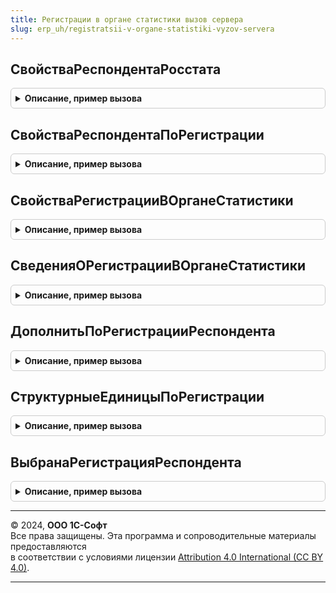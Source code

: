 ```yaml
---
title: Регистрации в органе статистики вызов сервера
slug: erp_uh/registratsii-v-organe-statistiki-vyzov-servera
---
```



## СвойстваРеспондентаРосстата
<details style="margin: 1em 0; padding: 0.5em; border: 1px solid #ccc; border-radius: 6px;">

<summary style="font-weight: bold; cursor: pointer;">Описание, пример вызова</summary>

```bsl

Функция СвойстваРеспондентаРосстата(Знач Респондент) Экспорт
```

Пример вызова
```bsl
Результат = РегистрацииВОрганеСтатистикиВызовСервера.СвойстваРеспондентаРосстата(Респондент) 
```
</details>

## СвойстваРеспондентаПоРегистрации
<details style="margin: 1em 0; padding: 0.5em; border: 1px solid #ccc; border-radius: 6px;">

<summary style="font-weight: bold; cursor: pointer;">Описание, пример вызова</summary>

```bsl

Функция СвойстваРеспондентаПоРегистрации(Знач Регистрация) Экспорт
```

Пример вызова
```bsl
Результат = РегистрацииВОрганеСтатистикиВызовСервера.СвойстваРеспондентаПоРегистрации(Регистрация) 
```
</details>

## СвойстваРегистрацииВОрганеСтатистики
<details style="margin: 1em 0; padding: 0.5em; border: 1px solid #ccc; border-radius: 6px;">

<summary style="font-weight: bold; cursor: pointer;">Описание, пример вызова</summary>

```bsl

Функция СвойстваРегистрацииВОрганеСтатистики(Знач Регистрация, Знач Реквизиты = Неопределено) Экспорт
```

Пример вызова
```bsl
Результат = РегистрацииВОрганеСтатистикиВызовСервера.СвойстваРегистрацииВОрганеСтатистики(Регистрация, Реквизиты);
```
</details>

## СведенияОРегистрацииВОрганеСтатистики
<details style="margin: 1em 0; padding: 0.5em; border: 1px solid #ccc; border-radius: 6px;">

<summary style="font-weight: bold; cursor: pointer;">Описание, пример вызова</summary>

```bsl

// Сведения о регистрации в органе статистики.
//
// Параметры:
//  СтруктурнаяЕдиница - СправочникСсылка.Организаци, СправочникСсылка.ПодразделенияОрганизаций - и т.п. объект использующий регистрацию
//                       cм. ОпределяемыйТип.ТерриторияВыполненияРабот.
//  ДатаАктуальности   - Дата   - Дата актуальности сведений (не обязательный).
//  Реквизиты          - Строка - Запрашиваемые реквизиты регистрации через запятую (не обязательный).
//
// Возвращаемое значение:
//  Структура с полями:
//    * Регистрация       - СправочникСсылка.РегистрацииВОрганеСтатистики - Ссылка на регистрацию Росстата.
//    * ДанныеРегистрации - Структура - См. СвойстваРегистрацииВОрганеСтатистики.
//    * ЭтоРеспондент     - Булево - Признак, что СтруктурнаяЕдиница является респондентом (хозяином регистрации).
//
Функция СведенияОРегистрацииВОрганеСтатистики(Знач СтруктурнаяЕдиница, Знач ДатаАктуальности = Неопределено, Знач Реквизиты = Неопределено) Экспорт
```

Пример вызова
```bsl
Результат = РегистрацииВОрганеСтатистикиВызовСервера.СведенияОРегистрацииВОрганеСтатистики(СтруктурнаяЕдиница, ДатаАктуальности, Реквизиты);
```
</details>

## ДополнитьПоРегистрацииРеспондента
<details style="margin: 1em 0; padding: 0.5em; border: 1px solid #ccc; border-radius: 6px;">

<summary style="font-weight: bold; cursor: pointer;">Описание, пример вызова</summary>

```bsl

Функция ДополнитьПоРегистрацииРеспондента(СведенияОрганизации, СведенияРегистрации, Знач РегистрацияРеспондента, Знач Организация, Знач ДатаЗначения) Экспорт
```

Пример вызова
```bsl
Результат = РегистрацииВОрганеСтатистикиВызовСервера.ДополнитьПоРегистрацииРеспондента(СведенияОрганизации, СведенияРегистрации, РегистрацияРеспондента, Организация, ДатаЗначения) 
```
</details>

## СтруктурныеЕдиницыПоРегистрации
<details style="margin: 1em 0; padding: 0.5em; border: 1px solid #ccc; border-radius: 6px;">

<summary style="font-weight: bold; cursor: pointer;">Описание, пример вызова</summary>

```bsl

// Возвращает структурные единицы (Подразделения и Организации) использующие указанную регистрацию Росстата с учетом иерархии.
// Принято, что регистрация наследуется вниз по иерархии подразделений, до тех пор пока не будет явно задана в нижестоящем подразделении.
//
// Параметры:
//  Регистрация	     - СправочникСсылка.РегистрацииВОрганеСтатистики - Ссылка на регистрацию Росстата.
//  ДатаАктуальности - Дата - Дата актуальности сведений.
//
// Возвращаемое значение:
//  Массив - Структурные единицы, использующие указанную регистрацию с учетом иерархии.
//
Функция СтруктурныеЕдиницыПоРегистрации(Знач Регистрация, Знач ДатаАктуальности) Экспорт
```

Пример вызова
```bsl
Результат = РегистрацииВОрганеСтатистикиВызовСервера.СтруктурныеЕдиницыПоРегистрации(Регистрация, ДатаАктуальности) 
```
</details>

## ВыбранаРегистрацияРеспондента
<details style="margin: 1em 0; padding: 0.5em; border: 1px solid #ccc; border-radius: 6px;">

<summary style="font-weight: bold; cursor: pointer;">Описание, пример вызова</summary>

```bsl

// Возвращает признак, что для отчета выбрана регистрация респондента Росстата.
// Это значит, что в этом экземпляре отчета используется механизм регистраций, а не устаревший механизм обособленных подразделений.
//
// Параметры:
//  ПараметрыОтчета - Структура - Параметры отчета.
//
// Возвращаемое значение:
//  Булево - Истина если в отчете выбрана регистрация респондента Росстата.
//
Функция ВыбранаРегистрацияРеспондента(Знач ПараметрыОтчета) Экспорт
```

Пример вызова
```bsl
Результат = РегистрацииВОрганеСтатистикиВызовСервера.ВыбранаРегистрацияРеспондента(ПараметрыОтчета) 
```
</details>

---

© 2024, **ООО 1С-Софт**  
Все права защищены. Эта программа и сопроводительные материалы предоставляются  
в соответствии с условиями лицензии [Attribution 4.0 International (CC BY 4.0)](https://creativecommons.org/licenses/by/4.0/legalcode).

---
